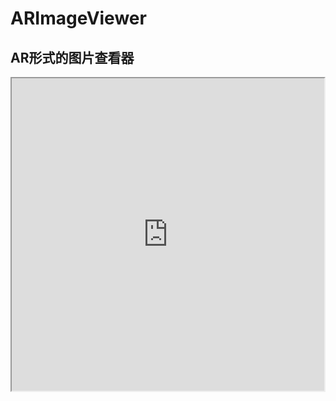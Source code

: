 # ARImageViewer
## AR形式的图片查看器
<iframe height=500 width=500 src="https://github.com/keayou/ARImageViewer/blob/master/src/Feb-27-2018%2019-48-01.gif">


